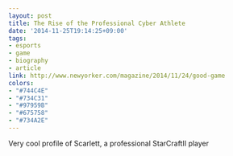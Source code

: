 ```yaml
---
layout: post
title: The Rise of the Professional Cyber Athlete
date: '2014-11-25T19:14:25+09:00'
tags:
- esports
- game
- biography
- article
link: http://www.newyorker.com/magazine/2014/11/24/good-game
colors:
- "#744C4E"
- "#734C31"
- "#97959B"
- "#675758"
- "#734A2E"
---
```


<p>Very cool profile of Scarlett, a professional StarCraftII player</p>
